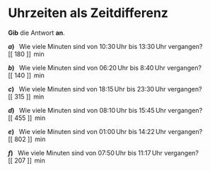 <!--
version:  0.0.1

language: de

@style
input {
    text-align: center;
}

.flex-container {
    display: flex;
    flex-wrap: wrap;
    align-items: stretch;
    gap: 20px;
}

.flex-child {
    flex: 1;
    min-width: 350px;
    margin-right: 20px;
}

@media (max-width: 400px) {
    .flex-child {
        flex: 100%;
        margin-right: 0;
    }
}
@end

formula: \carry   \textcolor{red}{\scriptsize #1}
formula: \digit   \rlap{\carry{#1}}\phantom{#2}#2
formula: \permil  \text{‰}

import: https://raw.githubusercontent.com/LiaTemplates/Tikz-Jax/main/README.md

script: https://cdn.jsdelivr.net/gh/LiaTemplates/Tikz-Jax@main/dist/index.js


tags: Einheiten, Zeit, mittel, sehr niedrig, Angeben

comment: Wie viel Zeit ist vergangen? Gib es an.

author: Martin Lommatzsch

-->




# Uhrzeiten als Zeitdifferenz

**Gib** die Antwort **an**.




<section class="flex-container">

<div class="flex-child">

__$a)\;\;$__ Wie viele Minuten sind von 10:30$\,$Uhr bis 13:30$\,$Uhr vergangen? \
[[  180  ]] $\,\text{min}$

</div>

<div class="flex-child">

__$b)\;\;$__ Wie viele Minuten sind von 06:20$\,$Uhr bis 8:40$\,$Uhr vergangen? \
[[  140  ]] $\,\text{min}$

</div>

<div class="flex-child">

__$c)\;\;$__ Wie viele Minuten sind von 18:15$\,$Uhr bis 23:30$\,$Uhr vergangen? \
[[  315  ]] $\,\text{min}$

</div>

<div class="flex-child">

__$d)\;\;$__ Wie viele Minuten sind von 08:10$\,$Uhr bis 15:45$\,$Uhr vergangen? \
[[  455  ]] $\,\text{min}$

</div>

<div class="flex-child">

__$e)\;\;$__ Wie viele Minuten sind von 01:00$\,$Uhr bis 14:22$\,$Uhr vergangen? \
[[  802  ]] $\,\text{min}$

</div>

<div class="flex-child">

__$f)\;\;$__ Wie viele Minuten sind von 07:50$\,$Uhr bis 11:17$\,$Uhr vergangen? \
[[  207  ]] $\,\text{min}$

</div>


</section>





